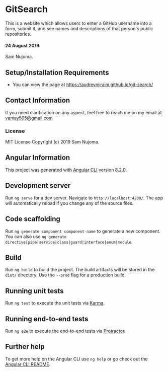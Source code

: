 # GitSearch
This is a website which allows users to enter a GitHub username into a form, submit it, and see names and descriptions of that person's public repositories.

#### 24 August 2019
Sam Nujoma.

## Setup/Installation Requirements
* You can view the page at https://audreynjiraini.github.io/git-search/

## Contact Information
If you need clarification on any aspect, feel free to reach me on my email at vamay505@gmail.com

### License
MIT License
Copyright (c) 2019 Sam Nujoma.

## Angular Information
This project was generated with [Angular CLI](https://github.com/angular/angular-cli) version 8.2.0.

## Development server

Run `ng serve` for a dev server. Navigate to `http://localhost:4200/`. The app will automatically reload if you change any of the source files.

## Code scaffolding

Run `ng generate component component-name` to generate a new component. You can also use `ng generate directive|pipe|service|class|guard|interface|enum|module`.

## Build

Run `ng build` to build the project. The build artifacts will be stored in the `dist/` directory. Use the `--prod` flag for a production build.

## Running unit tests

Run `ng test` to execute the unit tests via [Karma](https://karma-runner.github.io).

## Running end-to-end tests

Run `ng e2e` to execute the end-to-end tests via [Protractor](http://www.protractortest.org/).

## Further help

To get more help on the Angular CLI use `ng help` or go check out the [Angular CLI README](https://github.com/angular/angular-cli/blob/master/README.md).

